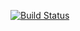 [![Build Status](https://secure.travis-ci.org/fabian/lightning-web.png?branch=master)](http://travis-ci.org/fabian/lightning-web)
